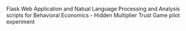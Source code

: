 Flask Web Application and Natual Language Processing and Analysis scripts for Behavioral Economics - Hidden Multiplier Trust Game pilot experiment
